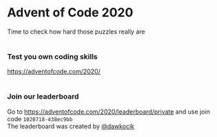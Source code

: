 # Advent of Code 2020
Time to check how hard those puzzles really are
</br></br>

### Test you own coding skills
https://adventofcode.com/2020/
</br></br>

### Join our leaderboard
Go to https://adventofcode.com/2020/leaderboard/private and use join code `1020718-438ec9bb`</br>
The leaderboard was created by [@dawkocik](https://github.com/dawkocik)
